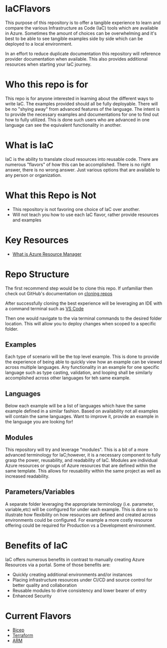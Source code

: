 # IaCFlavors
This purpose of this repository is to offer a tangible experience to learn and compare the various Infrastructure as Code (IaC) tools which are available in Azure. Sometimes the amount of choices can be overwhelming and it's best to be able to see tangible examples side by side which can be deployed to a local environment. 

In an effort to reduce duplicate documentation this repository will reference provider documentation when available. This also provides additional resources when starting your IaC journey.

# Who this repo is for
This repo is for anyone interested in learning about the different ways to write IaC. The examples provided should all be fully deployable. There will be no "shying away" from advanced features of the language. The intent is to provide the necessary examples and documentations for one to find out how to fully utilized. This is done such users who are advanced in one language can see the equivalent functionality in another.

# What is IaC
IaC is the ability to translate cloud resources into reusable code. There are numerous "flavors" of how this can be accomplished. There is no right answer, there is no wrong answer. Just various options that are available to any person or organization.

# What this Repo is Not
- This repository is not favoring one choice of IaC over another.
- Will not teach you how to use each IaC flavor, rather provide resources and examples

# Key Resources
- [What is Azure Resource Manager](https://docs.microsoft.com/en-us/azure/azure-resource-manager/management/overview)

# Repo Structure
The first recommend step would be to clone this repo. If unfamiliar then check out GitHub's documentation on [cloning repos](https://docs.github.com/en/repositories/creating-and-managing-repositories/cloning-a-repository)

After successfully cloning the best experience will be leveraging an IDE with a command terminal such as [VS Code](https://code.visualstudio.com/download)

Then one would navigate to the via terminal commands to the desired folder location. This will allow you to deploy changes when scoped to a specific folder.

## Examples
Each type of scenario will be the top level example. This is done to provide the experience of being able to quickly view how an example can be viewed across multiple languages. Any functionality in an example for one specific language such as type casting, validation, and looping shall be similarly accomplished across other languages for teh same example.

## Languages
Below each example will be a list of languages which have the same example defined in a similar fashion. Based on availability not all examples will contain the same languages. Want to improve it, provide an example in the language you are looking for!

## Modules
This repository will try and leverage "modules". This is a bit of a more advanced terminology for IaC;however, it is a necessary component to fully grasp the power, reusability, and readability of IaC. Modules are individual Azure resources or groups of Azure resources that are defined within the same template. This allows for reusability within the same project as well as increased readability.

## Parameters/Variables
A separate folder leveraging the appropriate terminology (i.e. parameter, variable,etc) will be configured for under each example. This is done so to illustrate how flexibility on how resources are defined and created across environments could be configured. For example a more costly resource offering could be required for Production vs a Development environment.

# Benefits of IaC
IaC offers numerous benefits in contrast to manually creating Azure Resources via a portal. Some of those benefits are:
- Quickly creating additional environments and/or instances
- Placing infrastructure resources under CI/CD and source control for better quality and collaboration
- Reusable modules to drive consistency and lower bearer of entry
- Enhanced Security

# Current Flavors
- [Bicep](documentation/bicep.md)
- [Terraform](documentation/terraform.md)
- [ARM](documentation/terraform.md)
